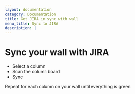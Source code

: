 ```yaml
---
layout: documentation
category: Documentation
title: Get JIRA in sync with wall
menu_title: Sync to JIRA
description: |
---
```


Sync your wall with JIRA
====================


 - Select a column
 - Scan the column board
 - Sync

 Repeat for each column on your wall until everything is green